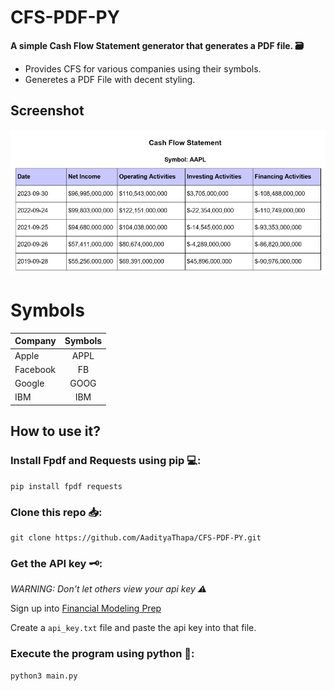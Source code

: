 # CFS-PDF-PY
**A simple Cash Flow Statement generator that generates a PDF file. 🗃️**
- Provides CFS for various companies using their symbols.
- Generetes a PDF File with decent styling.



## Screenshot
![Screenshot](https://github.com/AadityaThapa/CFS-PDF-PY/blob/main/Screenshot.png)

# Symbols
| Company       | Symbols       | 
| ------------- |:-------------:| 
| Apple         | APPL          | 
| Facebook      | FB            | 
| Google        | GOOG          |
| IBM           | IBM           |

## How to use it?

### Install Fpdf and Requests using pip 💻:
```
pip install fpdf requests
```

### Clone this repo 📥:
```
git clone https://github.com/AadityaThapa/CFS-PDF-PY.git
```
### Get the API key 🗝️:
*WARNING: Don't let others view your api key ⚠️*

Sign up into [Financial Modeling Prep](https://site.financialmodelingprep.com/)

Create a `api_key.txt` file and paste the api key into that file.

### Execute the program using python 🐍:
```
python3 main.py
```
